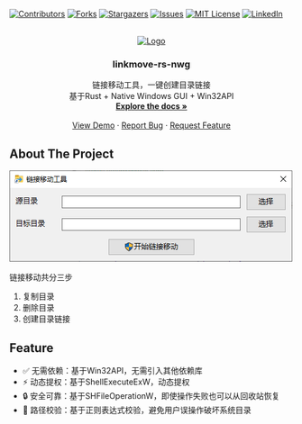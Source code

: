 <!-- Improved compatibility of back to top link: See: https://github.com/othneildrew/Best-README-Template/pull/73 -->
<a name="readme-top"></a>
<!--
*** Thanks for checking out the Best-README-Template. If you have a suggestion
*** that would make this better, please fork the repo and create a pull request
*** or simply open an issue with the tag "enhancement".
*** Don't forget to give the project a star!
*** Thanks again! Now go create something AMAZING! :D
-->



<!-- PROJECT SHIELDS -->
<!--
*** I'm using markdown "reference style" links for readability.
*** Reference links are enclosed in brackets [ ] instead of parentheses ( ).
*** See the bottom of this document for the declaration of the reference variables
*** for contributors-url, forks-url, etc. This is an optional, concise syntax you may use.
*** https://www.markdownguide.org/basic-syntax/#reference-style-links
-->
[![Contributors][contributors-shield]][contributors-url]
[![Forks][forks-shield]][forks-url]
[![Stargazers][stars-shield]][stars-url]
[![Issues][issues-shield]][issues-url]
[![MIT License][license-shield]][license-url]
[![LinkedIn][linkedin-shield]][linkedin-url]



<!-- PROJECT LOGO -->
<br />
<div align="center">
  <a href="https://github.com/jawide/linkmove-rs-nwg">
    <img src="icon.ico" alt="Logo" width="80" height="80">
  </a>

<h3 align="center">linkmove-rs-nwg</h3>

  <p align="center">
    链接移动工具，一键创建目录链接
    <br />
    基于Rust + Native Windows GUI + Win32API
    <br />
    <a href="https://github.com/jawide/linkmove-rs-nwg"><strong>Explore the docs »</strong></a>
    <br />
    <br />
    <a href="https://github.com/jawide/linkmove-rs-nwg">View Demo</a>
    ·
    <a href="https://github.com/jawide/linkmove-rs-nwg/issues">Report Bug</a>
    ·
    <a href="https://github.com/jawide/linkmove-rs-nwg/issues">Request Feature</a>
  </p>
</div>

<!-- ABOUT THE PROJECT -->
## About The Project

[![Product Name Screen Shot][product-screenshot]]()

链接移动共分三步

1. 复制目录
2. 删除目录
3. 创建目录链接

## Feature

* ✅ 无需依赖：基于Win32API，无需引入其他依赖库
* ⚡ 动态提权：基于ShellExecuteExW，动态提权
* 🔒 安全可靠：基于SHFileOperationW，即使操作失败也可以从回收站恢复
* 🧭 路径校验：基于正则表达式校验，避免用户误操作破坏系统目录


<!-- MARKDOWN LINKS & IMAGES -->
<!-- https://www.markdownguide.org/basic-syntax/#reference-style-links -->
[contributors-shield]: https://img.shields.io/github/contributors/jawide/linkmove-rs-nwg.svg?style=for-the-badge
[contributors-url]: https://github.com/jawide/linkmove-rs-nwg/graphs/contributors
[forks-shield]: https://img.shields.io/github/forks/jawide/linkmove-rs-nwg.svg?style=for-the-badge
[forks-url]: https://github.com/jawide/linkmove-rs-nwg/network/members
[stars-shield]: https://img.shields.io/github/stars/jawide/linkmove-rs-nwg.svg?style=for-the-badge
[stars-url]: https://github.com/jawide/linkmove-rs-nwg/stargazers
[issues-shield]: https://img.shields.io/github/issues/jawide/linkmove-rs-nwg.svg?style=for-the-badge
[issues-url]: https://github.com/jawide/linkmove-rs-nwg/issues
[license-shield]: https://img.shields.io/github/license/jawide/linkmove-rs-nwg.svg?style=for-the-badge
[license-url]: https://github.com/jawide/linkmove-rs-nwg/blob/master/LICENSE.txt
[linkedin-shield]: https://img.shields.io/badge/-LinkedIn-black.svg?style=for-the-badge&logo=linkedin&colorB=555
[linkedin-url]: https://linkedin.com/in/linkedin_username
[product-screenshot]: images/Snipaste_2024-02-24_15-07-24.png